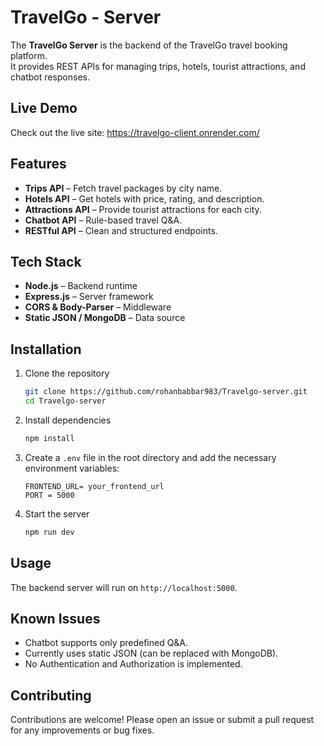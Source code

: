 # TravelGo - Server

The **TravelGo Server** is the backend of the TravelGo travel booking platform.  
It provides REST APIs for managing trips, hotels, tourist attractions, and chatbot responses.

## Live Demo

Check out the live site: https://travelgo-client.onrender.com/

## Features

- **Trips API** – Fetch travel packages by city name.  
- **Hotels API** – Get hotels with price, rating, and description.  
- **Attractions API** – Provide tourist attractions for each city.  
- **Chatbot API** – Rule-based travel Q&A.  
- **RESTful API** – Clean and structured endpoints.

## Tech Stack

- **Node.js** – Backend runtime  
- **Express.js** – Server framework  
- **CORS & Body-Parser** – Middleware  
- **Static JSON / MongoDB** – Data source 

## Installation

1. Clone the repository
    ```bash
    git clone https://github.com/rohanbabbar983/Travelgo-server.git
    cd Travelgo-server
    ```

2. Install dependencies
    ```bash
    npm install
    ```

3. Create a `.env` file in the root directory and add the necessary environment variables:
    ```env
    FRONTEND_URL= your_frontend_url
    PORT = 5000
    ```

4. Start the server
    ```bash
    npm run dev
    ```

## Usage

The backend server will run on `http://localhost:5000`.


## Known Issues

- Chatbot supports only predefined Q&A.
- Currently uses static JSON (can be replaced with MongoDB).
- No Authentication and Authorization is implemented.

## Contributing

Contributions are welcome! Please open an issue or submit a pull request for any improvements or bug fixes.
